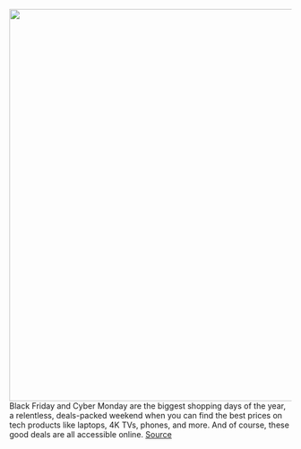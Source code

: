 <img src='https://cdn.vox-cdn.com/thumbor/QJuCKVHg4SJ95GJm4o_MPcuU56A=/0x0:2040x1360/1200x800/filters:focal(857x517:1183x843)/cdn.vox-cdn.com/uploads/chorus_image/image/67838754/acastro_191031_1777_blackFriday_0001.0.jpg' width='700px' /><br/>
Black Friday and Cyber Monday are the biggest shopping days of the year, a relentless, deals-packed weekend when you can find the best prices on tech products like laptops, 4K TVs, phones, and more. And of course, these good deals are all accessible online.
<a href='https://www.theverge.com/21587765/black-friday-cyber-monday-best-deals-how-to-find'> Source <a/>